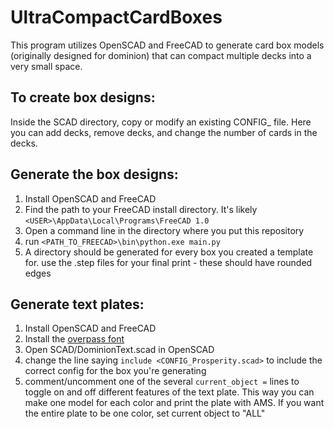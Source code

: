 # UltraCompactCardBoxes
This program utilizes OpenSCAD and FreeCAD to generate card box models (originally designed for dominion) that can compact multiple decks into a very small space.

## To create box designs:
Inside the SCAD directory, copy or modify an existing CONFIG_ file. Here you can add decks, remove decks, and change the number of cards in the decks.

## Generate the box designs: 
1. Install OpenSCAD and FreeCAD
2. Find the path to your FreeCAD install directory. It's likely `<USER>\AppData\Local\Programs\FreeCAD 1.0`
3. Open a command line in the directory where you put this repository
4. run `<PATH_TO_FREECAD>\bin\python.exe main.py`
5. A directory should be generated for every box you created a template for. use the .step files for your final print - these should have rounded edges

## Generate text plates:
1. Install OpenSCAD and FreeCAD
2. Install the [overpass font](https://fonts.google.com/specimen/Overpass)
3. Open SCAD/DominionText.scad in OpenSCAD
4. change the line saying `include <CONFIG_Prosperity.scad>` to include the correct config for the box you're generating
5. comment/uncomment one of the several `current_object =` lines to toggle on and off different features of the text plate. This way you can make one model for each color and print the plate with AMS. If you want the entire plate to be one color, set current object to "ALL"
